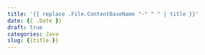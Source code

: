 ```yaml
---
title: '{{ replace .File.ContentBaseName "-" " " | title }}'
date: {{ .Date }}
draft: true
categories: Java
slug: {{title }}
---
```


